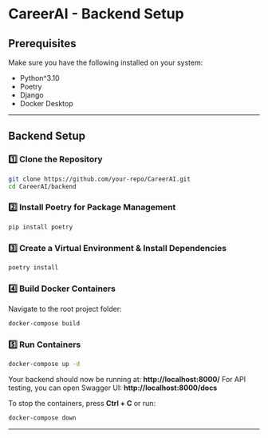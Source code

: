 # CareerAI - Backend Setup

## Prerequisites
Make sure you have the following installed on your system:
- Python^3.10
- Poetry
- Django
- Docker Desktop

---

## Backend Setup

### 1️⃣ Clone the Repository
```sh
git clone https://github.com/your-repo/CareerAI.git
cd CareerAI/backend
```

### 2️⃣ Install Poetry for Package Management
```sh
pip install poetry
```

### 3️⃣ Create a Virtual Environment & Install Dependencies
```sh
poetry install
```

### 4️⃣ Build Docker Containers
Navigate to the root project folder:
```sh
docker-compose build
```

### 5️⃣ Run Containers
```sh
docker-compose up -d
```
Your backend should now be running at: **http://localhost:8000/**
For API testing, you can open Swagger UI: **http://localhost:8000/docs**


To stop the containers, press **Ctrl + C** or run:
```sh
docker-compose down
```

---
